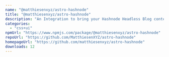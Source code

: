 ```yaml
---
name: "@matthiesenxyz/astro-hashnode"
title: "@matthiesenxyz/astro-hashnode"
description: "An Integration to bring your Hashnode Headless Blog content into Astro!"
categories:
  - "css+ui"
npmUrl: "https://www.npmjs.com/package/@matthiesenxyz/astro-hashnode"
repoUrl: "https://github.com/MatthiesenXYZ/astro-hashnode"
homepageUrl: "https://github.com/matthiesenxyz/astro-hashnode"
downloads: 12
---
```

